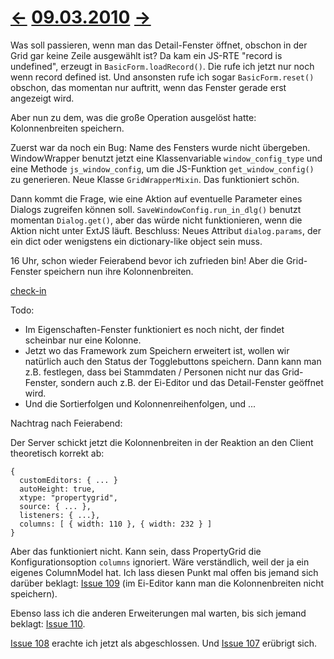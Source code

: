 # [←](20100306.md) [09.03.2010](20100309.md) [→](20100310.md) #

Was soll passieren, wenn man das Detail-Fenster öffnet, obschon in der Grid gar keine Zeile ausgewählt ist? Da kam ein JS-RTE "record is undefined", erzeugt in `BasicForm.loadRecord()`. Die rufe ich jetzt nur noch wenn record defined ist. Und ansonsten rufe ich sogar `BasicForm.reset()` obschon, das momentan nur auftritt, wenn das Fenster gerade erst angezeigt wird.

Aber nun zu dem, was die große Operation ausgelöst hatte: Kolonnenbreiten speichern.

Zuerst war da noch ein Bug: Name des Fensters wurde nicht übergeben. WindowWrapper benutzt jetzt eine Klassenvariable `window_config_type` und eine Methode `js_window_config`, um die JS-Funktion `get_window_config()` zu generieren. Neue Klasse `GridWrapperMixin`. Das funktioniert schön.

Dann kommt die Frage, wie eine Aktion auf eventuelle  Parameter eines Dialogs zugreifen können soll. `SaveWindowConfig.run_in_dlg()` benutzt momentan `Dialog.get()`, aber das würde nicht funktionieren, wenn die Aktion nicht unter ExtJS läuft. Beschluss: Neues Attribut `dialog.params`, der ein dict oder wenigstens ein dictionary-like object sein muss.

16 Uhr, schon wieder Feierabend bevor ich zufrieden bin! Aber die Grid-Fenster speichern nun ihre Kolonnenbreiten.

[check-in](http://code.google.com/p/lino/source/detail?r=266d3bd2e4a1cc24708cc8ded2b13ccc447ad113)

Todo:

  * Im Eigenschaften-Fenster funktioniert es noch nicht, der findet scheinbar nur eine Kolonne.
  * Jetzt wo das Framework zum Speichern erweitert ist, wollen wir natürlich auch den Status der Togglebuttons speichern. Dann kann man z.B. festlegen, dass bei Stammdaten / Personen nicht nur das Grid-Fenster, sondern auch z.B. der Ei-Editor und das Detail-Fenster geöffnet wird.
  * Und die Sortierfolgen und Kolonnenreihenfolgen, und ...

Nachtrag nach Feierabend:

Der Server schickt jetzt die Kolonnenbreiten in der Reaktion an den Client theoretisch korrekt ab:
```
{ 
  customEditors: { ... }
  autoHeight: true, 
  xtype: "propertygrid", 
  source: { ... }, 
  listeners: { ...}, 
  columns: [ { width: 110 }, { width: 232 } ] 
}
```

Aber das funktioniert nicht. Kann sein, dass PropertyGrid die Konfigurationsoption `columns` ignoriert. Wäre verständlich, weil der ja ein eigenes ColumnModel hat. Ich lass diesen Punkt mal offen bis jemand sich darüber beklagt: [Issue 109](https://code.google.com/p/lino/issues/detail?id=109) (im Ei-Editor kann man die Kolonnenbreiten nicht speichern).

Ebenso lass ich die anderen Erweiterungen mal warten, bis sich jemand beklagt: [Issue 110](https://code.google.com/p/lino/issues/detail?id=110).

[Issue 108](https://code.google.com/p/lino/issues/detail?id=108) erachte ich jetzt als abgeschlossen.
Und [Issue 107](https://code.google.com/p/lino/issues/detail?id=107) erübrigt sich.